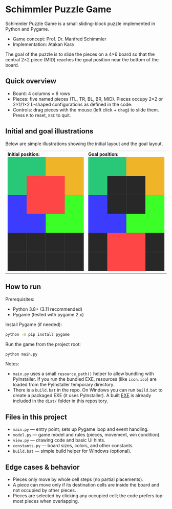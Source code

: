 # Schimmler Puzzle Game

Schimmler Puzzle Game is a small sliding-block puzzle implemented in Python and Pygame.

- Game concept: Prof. Dr. Manfred Schimmler
- Implementation: Atakan Kara

The goal of the puzzle is to slide the pieces on a 4×6 board so that the central 2×2 piece (MID) reaches the goal position near the bottom of the board.

## Quick overview

- Board: 4 columns × 6 rows
- Pieces: five named pieces (TL, TR, BL, BR, MID). Pieces occupy 2×2 or 2×1/1×2 L-shaped configurations as defined in the code.
- Controls: drag pieces with the mouse (left click + drag) to slide them. Press `R` to reset, `ESC` to quit.

## Initial and goal illustrations

Below are simple illustrations showing the initial layout and the goal layout.

<table align="center">
<tr>
<td><b>Initial position:</b><br><img src="assets/init.png" width="400"></td>
<td><b>Goal position:</b><br><img src="assets/goal.png" width="400"></td>
</tr>
</table>

## How to run

Prerequisites:

- Python 3.8+ (3.11 recommended)
- Pygame (tested with pygame 2.x)

Install Pygame (if needed):

```bash
python -m pip install pygame
```

Run the game from the project root:

```bash
python main.py
```

Notes:

- `main.py` uses a small `resource_path()` helper to allow bundling with PyInstaller. If you run the bundled EXE, resources (like `icon.ico`) are loaded from the PyInstaller temporary directory.
- There is a `build.bat` in the repo. On Windows you can run `build.bat` to create a packaged EXE (it uses PyInstaller). A built [EXE](dist/schimmler.exe) is already included in the `dist/` folder in this repository.

## Files in this project

- `main.py` — entry point; sets up Pygame loop and event handling.
- `model.py` — game model and rules (pieces, movement, win condition).
- `view.py` — drawing code and basic UI hints.
- `constants.py` — board sizes, colors, and other constants.
- `build.bat` — simple build helper for Windows (optional).

## Edge cases & behavior

- Pieces only move by whole cell steps (no partial placements).
- A piece can move only if its destination cells are inside the board and not occupied by other pieces.
- Pieces are selected by clicking any occupied cell; the code prefers top-most pieces when overlapping.
